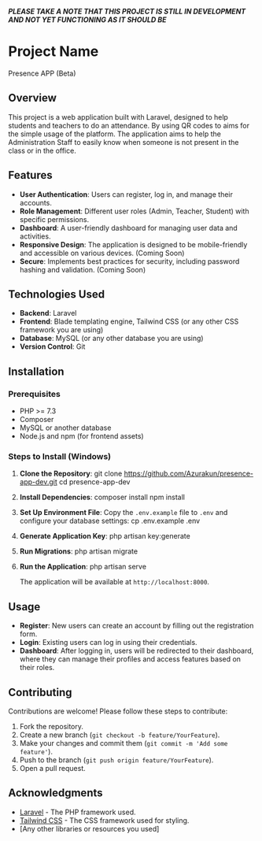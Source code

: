 **_PLEASE TAKE A NOTE THAT THIS PROJECT IS STILL IN DEVELOPMENT AND NOT YET FUNCTIONING AS IT SHOULD BE_**

# Project Name
Presence APP (Beta)

## Overview

This project is a web application built with Laravel, designed to help students and teachers to do an attendance. By using QR codes to aims for the simple usage of the platform. The application aims to help the Administration Staff to easily know when someone is not present in the class or in the office. 

## Features

- **User Authentication**: Users can register, log in, and manage their accounts.
- **Role Management**: Different user roles (Admin, Teacher, Student) with specific permissions.
- **Dashboard**: A user-friendly dashboard for managing user data and activities.
- **Responsive Design**: The application is designed to be mobile-friendly and accessible on various devices. (Coming Soon)
- **Secure**: Implements best practices for security, including password hashing and validation. (Coming Soon)

## Technologies Used

- **Backend**: Laravel
- **Frontend**: Blade templating engine, Tailwind CSS (or any other CSS framework you are using)
- **Database**: MySQL (or any other database you are using)
- **Version Control**: Git

## Installation

### Prerequisites

- PHP >= 7.3
- Composer
- MySQL or another database
- Node.js and npm (for frontend assets)

### Steps to Install (Windows)

1. **Clone the Repository**: git clone https://github.com/Azurakun/presence-app-dev.git cd presence-app-dev
2. **Install Dependencies**: composer install npm install
3. **Set Up Environment File**: Copy the `.env.example` file to `.env` and configure your database settings: cp .env.example .env
4. **Generate Application Key**: php artisan key:generate
5. **Run Migrations**: php artisan migrate
6. **Run the Application**: php artisan serve

   The application will be available at `http://localhost:8000`.

## Usage

- **Register**: New users can create an account by filling out the registration form.
- **Login**: Existing users can log in using their credentials.
- **Dashboard**: After logging in, users will be redirected to their dashboard, where they can manage their profiles and access features based on their roles.

## Contributing

Contributions are welcome! Please follow these steps to contribute:

1. Fork the repository.
2. Create a new branch (`git checkout -b feature/YourFeature`).
3. Make your changes and commit them (`git commit -m 'Add some feature'`).
4. Push to the branch (`git push origin feature/YourFeature`).
5. Open a pull request.

## Acknowledgments

- [Laravel](https://laravel.com/) - The PHP framework used.
- [Tailwind CSS](https://tailwindcss.com/) - The CSS framework used for styling.
- [Any other libraries or resources you used]
